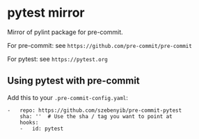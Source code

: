 # pytest mirror

Mirror of pylint package for pre-commit.

For pre-commit: see `https://github.com/pre-commit/pre-commit`

For pytest: see `https://pytest.org`

## Using pytest with pre-commit

Add this to your `.pre-commit-config.yaml`:

    -   repo: https://github.com/szebenyib/pre-commit-pytest
        sha: ''  # Use the sha / tag you want to point at
        hooks:
        -   id: pytest
